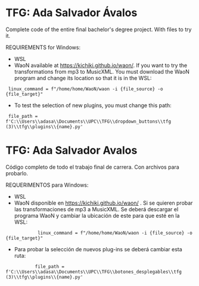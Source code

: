 # TFG: Ada Salvador Ávalos
Complete code of the entire final bachelor's degree project. With files to try it.

REQUIREMENTS for Windows:
- WSL
- WaoN available at https://kichiki.github.io/waon/. If you want to try the transformations from mp3 to MusicXML. You must download the WaoN program and change its location so that it is in the WSL:
````
 linux_command = f"/home/home/WaoN/waon -i {file_source} -o {file_target}"
````
- To test the selection of new plugins, you must change this path:

````
 file_path = f'C:\\Users\\adasa\\Documents\\UPC\\TFG\\dropdown_buttons\\tfg (3)\\tfg\\plugins\\{name}.py'
````

# TFG: Ada Salvador Avalos
Código completo de todo el trabajo final de carrera. Con archivos para probarlo. 

REQUERIMENTOS para Windows:
- WSL
- WaoN disponible en https://kichiki.github.io/waon/ . Si se quieren probar las transformaciones de mp3 a MusicXML. Se deberá descargar el programa WaoN y cambiar la ubicación de este para que esté en la WSL:
````
            linux_command = f"/home/home/WaoN/waon -i {file_source} -o {file_target}"
````
- Para probar la selección de nuevos plug-ins se deberá cambiar esta ruta:

````
           file_path = f'C:\\Users\\adasa\\Documents\\UPC\\TFG\\botones_desplegables\\tfg (3)\\tfg\\plugins\\{name}.py'  

````

